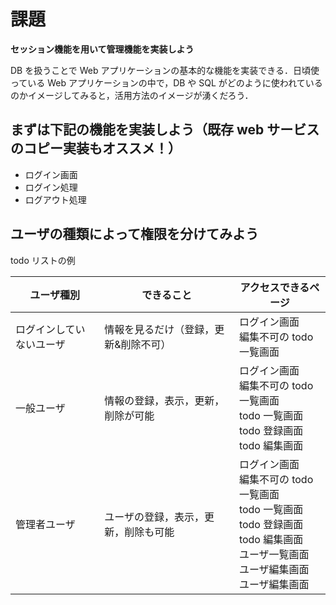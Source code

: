 # 課題

**セッション機能を用いて管理機能を実装しよう**

DB を扱うことで Web アプリケーションの基本的な機能を実装できる．日頃使っている Web アプリケーションの中で，DB や SQL がどのように使われているのかイメージしてみると，活用方法のイメージが湧くだろう．

## まずは下記の機能を実装しよう（既存 web サービスのコピー実装もオススメ！）

- ログイン画面
- ログイン処理
- ログアウト処理

## ユーザの種類によって権限を分けてみよう

todo リストの例

| ユーザ種別               | できること                            | アクセスできるページ                                                                                                                              |
| ------------------------ | ------------------------------------- | ------------------------------------------------------------------------------------------------------------------------------------------------- |
| ログインしていないユーザ | 情報を見るだけ（登録，更新&削除不可） | ログイン画面<br>編集不可の todo 一覧画面                                                                                                          |
| 一般ユーザ               | 情報の登録，表示，更新，削除が可能    | ログイン画面<br>編集不可の todo 一覧画面<br>todo 一覧画面<br>todo 登録画面<br>todo 編集画面                                                       |
| 管理者ユーザ             | ユーザの登録，表示，更新，削除も可能  | ログイン画面<br>編集不可の todo 一覧画面<br>todo 一覧画面<br>todo 登録画面<br>todo 編集画面<br>ユーザ一覧画面<br>ユーザ編集画面<br>ユーザ編集画面 |
